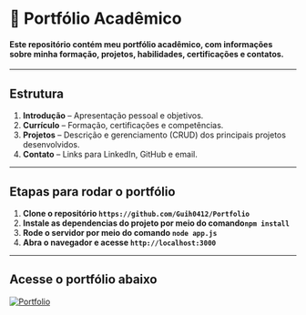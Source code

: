# 📁 Portfólio Acadêmico

#### Este repositório contém meu portfólio acadêmico, com informações sobre minha formação, projetos, habilidades, certificações e contatos. 
---

## Estrutura

1. **Introdução** – Apresentação pessoal e objetivos.  
2. **Currículo** – Formação, certificações e competências.  
3. **Projetos** – Descrição e gerenciamento (CRUD) dos principais projetos desenvolvidos.  
4. **Contato** – Links para LinkedIn, GitHub e email.

---

## Etapas para rodar o portfólio

1. **Clone o repositório `https://github.com/Guih0412/Portfolio`**
2. **Instale as dependencias do projeto por meio do comando`npm install`**
3. **Rode o servidor por meio do comando `node app.js`**
4. **Abra o navegador e acesse `http://localhost:3000`**

------
## Acesse o portfólio abaixo
[![Portfolio](https://img.shields.io/badge/Portfolio-purple?style=for-the-badge)](https://portfolio-jq0g.onrender.com)
